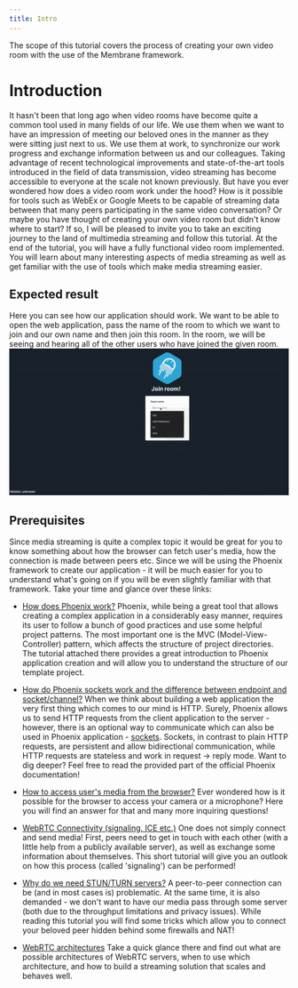 ```yaml
---
title: Intro
---
```

The scope of this tutorial covers the process of creating your own video room with the use of the Membrane framework.
# Introduction
It hasn't been that long ago when video rooms have become quite a common tool used in many fields of our life. We use them when we want to have an impression of meeting our beloved ones in the manner as they were sitting just next to us. We use them at work, to synchronize our work progress and exchange information between us and our colleagues. 
Taking advantage of recent technological improvements and state-of-the-art tools introduced in the field of data transmission, video streaming
has become accessible to everyone at the scale not known previously. 
But have you ever wondered how does a video room work under the hood? How is it possible for tools such as WebEx or Google Meets to be capable of streaming data between that many peers participating in the same video conversation? 
Or maybe you have thought of creating your own video room but didn't know where to start?
If so, I will be pleased to invite you to take an exciting journey to the land of multimedia streaming and follow this tutorial. 
At the end of the tutorial, you will have a fully functional video room implemented.
You will learn about many interesting aspects of media streaming as well as get familiar with the use of tools which make media streaming easier.
## Expected result
Here you can see how our application should work. We want to be able to open the web application, pass the name of the room to which we want to join and our own name and then join this room. In the room, we will be seeing and hearing all of the other users who have joined the given room. <br>
![Expected Result](assets/records/expected_result.gif) <br>
## Prerequisites
 Since media streaming is quite a complex topic it would be great for you to know something about how the browser can fetch user's media, how the connection is made between peers etc. Since we will be using the Phoenix framework to create our application - it will be much easier for you to understand what's going on if you will be even slightly familiar with that framework. Take your time and glance over these links:
 + [How does Phoenix work?](https://hexdocs.pm/phoenix/request_lifecycle.html)
 Phoenix, while being a great tool that allows creating a complex application in a considerably easy manner, requires its user to follow a bunch of good practices and use some helpful project patterns. The most important one is the MVC (Model-View-Controller) pattern, which affects the structure of project directories. The tutorial attached there provides a great introduction to Phoenix application creation and will allow you to understand the structure of our template project.

 + [How do Phoenix sockets work and the difference between endpoint and socket/channel?](https://hexdocs.pm/phoenix/channels.html) 
 When we think about building a web application the very first thing which comes to our mind is HTTP. 
 Surely, Phoenix allows us to send HTTP requests from the client application to the server - however, there is an optional way to communicate 
 which can also be used in Phoenix application - [sockets](https://datatracker.ietf.org/doc/html/rfc6455). 
 Sockets, in contrast to plain HTTP requests, are persistent and allow bidirectional communication, while HTTP requests are stateless and work in request -> reply mode. 
 Want to dig deeper? Feel free to read the provided part of the official Phoenix documentation!

 + [How to access user's media from the browser?](https://www.html5rocks.com/en/tutorials/webrtc/basics/)
 Ever wondered how is it possible for the browser to access your camera or a microphone? Here you will find an answer for that and many more inquiring questions!

 + [WebRTC Connectivity (signaling, ICE etc.)](https://developer.mozilla.org/en-US/docs/Web/API/WebRTC_API/Connectivity)
 One does not simply connect and send media! First, peers need to get in touch with each other (with a little help from a publicly available server), 
 as well as exchange some information about themselves. This short tutorial will give you an outlook on how this process (called 'signaling') can be performed!

 + [Why do we need STUN/TURN servers?](https://www.html5rocks.com/en/tutorials/webrtc/infrastructure/)
 A peer-to-peer connection can be (and in most cases is) problematic. At the same time, it is also demanded - we don't want to have our media pass through some server 
 (both due to the throughput limitations and privacy issues). While reading this tutorial you will find some tricks which allow you to connect your beloved peer hidden
  behind some firewalls and NAT!

 + [WebRTC architectures](https://medium.com/securemeeting/webrtc-architecture-basics-p2p-sfu-mcu-and-hybrid-approaches-6e7d77a46a66)
 Take a quick glance there and find out what are possible architectures of WebRTC servers, when to use which architecture, and how to build a streaming solution that scales and behaves well.